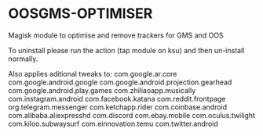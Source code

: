 # OOSGMS-OPTIMISER
Magisk module to optimise and remove trackers for GMS and OOS

To uninstall please run the action (tap module on ksu) and then un-install normally.

Also applies aditional tweaks to:
com.google.ar.core
com.google.android.google
com.google.android.projection.gearhead
com.google.android.play.games
com.zhiliaoapp.musically
com.instagram.android
com.facebook.katana
com.reddit.frontpage
org.telegram.messenger
com.ketchapp.rider
com.coinbase.android
com.alibaba.aliexpresshd
com.discord
com.ebay.mobile
com.oculus.twilight
com.kiloo.subwaysurf
com.einnovation.temu
com.twitter.android
